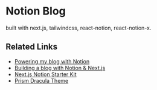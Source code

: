 # Notion Blog

built with next.js, tailwindcss, react-notion, react-notion-x.

## Related Links

- [Powering my blog with Notion](https://blog.spencerwoo.com/2021/02/nextjs-blog-notion)
- [Building a blog with Notion & Next.js](https://splitbee.io/blog/notion-as-cms-using-nextjs)
- [Next.js Notion Starter Kit](https://transitivebullsh.it/nextjs-notion-starter-kit)
- [Prism Dracula Theme](https://draculatheme.com/prism)
